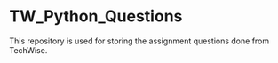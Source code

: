 # TW_Python_Questions


This repository is used for storing the assignment questions done from TechWise. 
